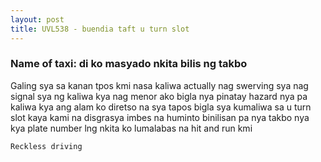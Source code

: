 ```yaml
---
layout: post
title: UVL538 - buendia taft u turn slot
---
```


### Name of taxi: di ko masyado nkita bilis ng takbo

Galing sya sa kanan tpos kmi nasa kaliwa actually nag swerving sya nag signal sya ng kaliwa kya nag menor ako bigla nya pinatay hazard nya pa kaliwa kya ang alam ko diretso na sya tapos bigla sya kumaliwa sa u turn slot kaya kami na disgrasya imbes na huminto binilisan pa nya takbo nya kya plate number lng nkita ko lumalabas na hit and run kmi

```Reckless driving```
